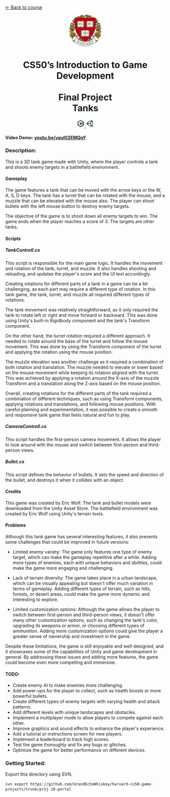 [<- Back to course](../README.md)

<p align="center"><a href="https://cs50.harvard.edu/games/2018">
  <img src="https://github.com/GrandEchoWhiskey/grandechowhiskey/blob/main/icons/course/harvard100.png" /><br>
</a></p>
<h1 align="center">CS50’s Introduction to Game Development<br><br>Final Project<br>Tanks</h1>

<p align="center"><a href="#">
  <img src="https://github.com/GrandEchoWhiskey/grandechowhiskey/blob/main/icons/programming/csharp.png" />
  <img src="https://github.com/GrandEchoWhiskey/grandechowhiskey/blob/main/icons/programming/unity.png" />
</a></p>

#### Video Demo:  [youtu.be/vaul02EMQoY](https://youtu.be/aOEjU1noi4M)

### Description:
This is a 3D tank game made with Unity, where the player controls a tank and shoots enemy targets in a battlefield environment.

#### Gameplay
The game features a tank that can be moved with the arrow keys or the W, A, S, D keys. The tank has a turret that can be rotated with the mouse, and a muzzle that can be elevated with the mouse also. The player can shoot bullets with the left mouse button to destroy enemy targets.

The objective of the game is to shoot down all enemy targets to win. The game ends when the player reaches a score of 3. The targets are other tanks.

#### Scripts
##### TankControll.cs
This script is responsible for the main game logic. It handles the movement and rotation of the tank, turret, and muzzle. It also handles shooting and reloading, and updates the player's score and the UI text accordingly.

Creating rotations for different parts of a tank in a game can be a bit challenging, as each part may require a different type of rotation. In this tank game, the tank, turret, and muzzle all required different types of rotations.

The tank movement was relatively straightforward, as it only required the tank to rotate left or right and move forward or backward. This was done using Unity's built-in Rigidbody component and the tank's Transform component.

On the other hand, the turret rotation required a different approach. It needed to rotate around the base of the turret and follow the mouse movement. This was done by using the Transform component of the turret and applying the rotation using the mouse position.

The muzzle elevation was another challenge as it required a combination of both rotation and translation. The muzzle needed to elevate or lower based on the mouse movement while keeping its rotation aligned with the turret. This was achieved by applying a rotation around the X-axis of the muzzle Transform and a translation along the Z-axis based on the mouse position.

Overall, creating rotations for the different parts of the tank required a combination of different techniques, such as using Transform components, applying rotations and translations, and following mouse positions. With careful planning and experimentation, it was possible to create a smooth and responsive tank game that feels natural and fun to play.

##### CameraControll.cs
This script handles the first-person camera movement. It allows the player to look around with the mouse and switch between first-person and third-person views.

##### Bullet.cs
This script defines the behavior of bullets. It sets the speed and direction of the bullet, and destroys it when it collides with an object.

#### Credits
This game was created by Eric Wolf. The tank and bullet models were downloaded from the Unity Asset Store. The battlefield environment was created by Eric Wolf using Unity's terrain tools.

#### Problems
Although this tank game has several interesting features, it also presents some challenges that could be improved in future versions:

- Limited enemy variety: The game only features one type of enemy target, which can make the gameplay repetitive after a while. Adding more types of enemies, each with unique behaviors and abilities, could make the game more engaging and challenging.

- Lack of terrain diversity: The game takes place in a urban landscape, which can be visually appealing but doesn't offer much variation in terms of gameplay. Adding different types of terrain, such as hills, forests, or desert areas, could make the game more dynamic and interesting to explore.

- Limited customization options: Although the game allows the player to switch between first-person and third-person views, it doesn't offer many other customization options, such as changing the tank's color, upgrading its weapons or armor, or choosing different types of ammunition. Adding more customization options could give the player a greater sense of ownership and investment in the game.

Despite these limitations, the game is still enjoyable and well-designed, and it showcases some of the capabilities of Unity and game development in general. By addressing these issues and adding more features, the game could become even more compelling and immersive.

#### TODO:
- Create enemy AI to make enemies more challenging.
- Add power-ups for the player to collect, such as health boosts or more powerful bullets.
- Create different types of enemy targets with varying health and attack patterns.
- Add different levels with unique landscapes and obstacles.
- Implement a multiplayer mode to allow players to compete against each other.
- Improve graphics and sound effects to enhance the player's experience.
- Add a tutorial or instructions screen for new players.
- Implement a leaderboard to track high scores.
- Test the game thoroughly and fix any bugs or glitches.
- Optimize the game for better performance on different devices.

### Getting Started:
Export this directory using SVN.
```
svn export https://github.com/GrandEchoWhiskey/harvard-cs50-game-projects/trunk/proj-10-portal
```
